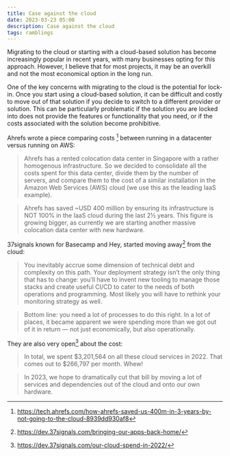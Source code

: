 ```yaml
---
title: Case against the cloud
date: 2023-03-23 05:00
description: Case against the cloud
tags: ramblings
---
```


Migrating to the cloud or starting with a cloud-based solution has become increasingly popular in recent years, with many businesses 
opting for this approach. However, I believe that for most projects, it may be an overkill and not the most economical 
option in the long run.

One of the key concerns with migrating to the cloud is the potential for lock-in. Once you start using a cloud-based solution, 
it can be difficult and costly to move out of that solution if you decide to switch to a different provider or solution. This 
can be particularly problematic if the solution you are locked into does not provide the features or functionality that you need, 
or if the costs associated with the solution become prohibitive.

Ahrefs wrote a piece comparing costs [^1] between running in a datacenter versus running on AWS:

> Ahrefs has a rented colocation data center in Singapore with a rather homogenous infrastructure. So we decided to consolidate all the costs spent for this data center, divide them by the number of servers, and compare them to the cost of a similar installation in the Amazon Web Services (AWS) cloud (we use this as the leading IaaS example). 

> Ahrefs has saved ~USD 400 million by ensuring its infrastructure is NOT 100% in the IaaS cloud during the last 2½ years. This figure is growing bigger, as currently we are starting another massive colocation data center with new hardware.


37signals known for Basecamp and Hey, started moving away[^2] from the cloud:

> You inevitably accrue some dimension of technical debt and complexity on this path. Your deployment strategy isn’t the only thing that has to change: you’ll have to invent new tooling to manage those stacks and create useful CI/CD to cater to the needs of both operations and programming. Most likely you will have to rethink your monitoring strategy as well.

> Bottom line: you need a lot of processes to do this right. In a lot of places, it became apparent we were spending more than we got out of it in return — not just economically, but also operationally.


They are also very open[^3] about the cost:

> In total, we spent $3,201,564 on all these cloud services in 2022. That comes out to $266,797 per month. Whew!

> In 2023, we hope to dramatically cut that bill by moving a lot of services and dependencies out of the cloud and onto our own hardware. 



[^1]: https://tech.ahrefs.com/how-ahrefs-saved-us-400m-in-3-years-by-not-going-to-the-cloud-8939dd930af8
[^2]: https://dev.37signals.com/bringing-our-apps-back-home/
[^3]: https://dev.37signals.com/our-cloud-spend-in-2022/
